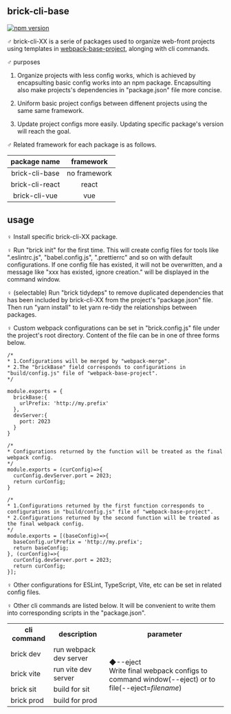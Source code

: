 ## brick-cli-base

[![npm version](https://badge.fury.io/js/brick-cli-base.svg)](https://badge.fury.io/js/brick-cli-base)

♂ brick-cli-XX is a serie of packages used to organize web-front projects using templates in [webpack-base-project](https://github.com/congzhou09/webpack-base-project), alonging with cli commands.

♂ purposes

1. Organize projects with less config works, which is achieved by encapsulting basic config works into an npm package. Encapsulting also make projects's dependencies in "package.json" file more concise.

2. Uniform basic project configs between diffenent projects using the same same framework.

3. Update project configs more easily. Updating specific package's version will reach the goal.

♂ Related framework for each package is as follows.

|  package name   |  framework   |
| :-------------: | :----------: |
| brick-cli-base  | no framework |
| brick-cli-react |    react     |
|  brick-cli-vue  |     vue      |

## usage

♀ Install specific brick-cli-XX package.

♀ Run "brick init" for the first time. This will create config files for tools like ".eslintrc.js", "babel.config.js", ".prettierrc" and so on with default configurations. If one config file has existed, it will not be overwritten, and a message like "xxx has existed, ignore creation." will be displayed in the command window.

♀ (selectable) Run "brick tidydeps" to remove duplicated dependencies that has been included by brick-cli-XX from the project's "package.json" file. Then run "yarn install" to let yarn re-tidy the relationships between packages.

♀ Custom webpack configurations can be set in "brick.config.js" file under the project's root directory. Content of the file can be in one of three forms below.

```
/*
* 1.Configurations will be merged by "webpack-merge".
* 2.The "brickBase" field corresponds to configurations in "build/config.js" file of "webpack-base-project".
*/

module.exports = {
  brickBase:{
    urlPrefix: 'http://my.prefix'
  },
  devServer:{
    port: 2023
  }
}
```

```
/*
* Configurations returned by the function will be treated as the final webpack config.
*/
module.exports = (curConfig)=>{
  curConfig.devServer.port = 2023;
  return curConfig;
}
```

```
/*
* 1.Configurations returned by the first function corresponds to configurations in "build/config.js" file of "webpack-base-project".
* 2.Configurations returned by the second function will be treated as the final webpack config.
*/
module.exports = [(baseConfig)=>{
  baseConfig.urlPrefix = 'http://my.prefix';
  return baseConfig;
}, (curConfig)=>{
  curConfig.devServer.port = 2023;
  return curConfig;
}];
```

♀ Other configurations for ESLint, TypeScript, Vite, etc can be set in related config files.

♀ Other cli commands are listed below. It will be convenient to write them into corresponding scripts in the "package.json".

<table>
<tr>
<th>cli command</th>
<th>description</th>
<th>parameter</th>
</tr>
<tr>
<td>brick dev</td>
<td>run webpack dev server</td>
<td rowspan="4">
◆--eject <br>
Write final webpack configs to command window(--eject) or to file(--eject=<span style="font-style:italic;">filename</span>)
</td>
</tr>
<tr>
<td>brick vite</td>
<td>run vite dev server</td>
</tr>
<tr>
<td>brick sit</td>
<td>build for sit</td>
</tr>
<tr>
<td>brick prod</td>
<td>build for prod</td>
</tr>
</table>
